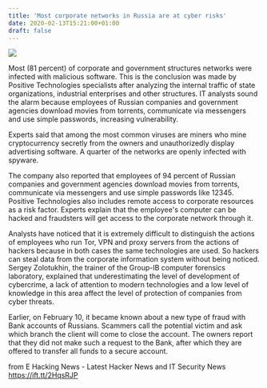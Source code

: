 ```yaml
---
title: 'Most corporate networks in Russia are at cyber risks'
date: 2020-02-13T15:21:00+01:00
draft: false
---
```


[![](https://1.bp.blogspot.com/-okjSGGKvTJc/XkVXppSJZLI/AAAAAAAABk4/Idovn4w_rqwRWB4m13gOLqYEFrFL75ZygCLcBGAsYHQ/s640/startup-cybersecurity.jpg)](https://1.bp.blogspot.com/-okjSGGKvTJc/XkVXppSJZLI/AAAAAAAABk4/Idovn4w_rqwRWB4m13gOLqYEFrFL75ZygCLcBGAsYHQ/s1600/startup-cybersecurity.jpg)

  
Most (81 percent) of corporate and government structures networks were infected with malicious software. This is the conclusion was made by Positive Technologies specialists after analyzing the internal traffic of state organizations, industrial enterprises and other structures. IT analysts sound the alarm because employees of Russian companies and government agencies download movies from torrents, communicate via messengers and use simple passwords, increasing vulnerability.  
  
Experts said that among the most common viruses are miners who mine cryptocurrency secretly from the owners and unauthorizedly display advertising software. A quarter of the networks are openly infected with spyware.  
  
The company also reported that employees of 94 percent of Russian companies and government agencies download movies from torrents, communicate via messengers and use simple passwords like 12345. Positive Technologies also includes remote access to corporate resources as a risk factor. Experts explain that the employee's computer can be hacked and fraudsters will get access to the corporate network through it.  
  
Analysts have noticed that it is extremely difficult to distinguish the actions of employees who run Tor, VPN and proxy servers from the actions of hackers because in both cases the same technologies are used. So hackers can steal data from the corporate information system without being noticed.  
Sergey Zolotukhin, the trainer of the Group-IB computer forensics laboratory, explained that underestimating the level of development of cybercrime, a lack of attention to modern technologies and a low level of knowledge in this area affect the level of protection of companies from cyber threats.  
  
Earlier, on February 10, it became known about a new type of fraud with Bank accounts of Russians. Scammers call the potential victim and ask which branch the client will come to close the account. The owners report that they did not make such a request to the Bank, after which they are offered to transfer all funds to a secure account.

  
  
from E Hacking News - Latest Hacker News and IT Security News https://ift.tt/2HqsRJP